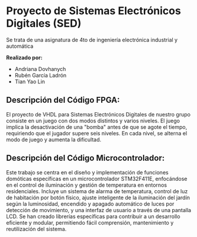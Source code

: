 # Proyecto de Sistemas Electrónicos Digitales (SED)
Se trata de una asignatura de 4to de ingeniería electrónica industrial y automática 

**Realizado por:**
- Andriana Dovhanych
- Rubén García Ladrón
- Tian Yao Lin

## Descripción del Código FPGA:

El proyecto de VHDL para Sistemas Electrónicos Digitales de nuestro grupo consiste en un juego con dos modos distintos y varios niveles. El juego implica la desactivación de una "bomba" antes de que se agote el tiempo, requiriendo que el jugador supere seis niveles. En cada nivel, se alterna el modo de juego y aumenta la dificultad.

## Descripción del Código Microcontrolador:

Este trabajo se centra en el diseño y implementación de funciones domóticas específicas en un microcontrolador STM32F411E, enfocándose en el control de iluminación y gestión de temperatura en entornos residenciales. Incluye un sistema de alarma de temperatura, control de luz de habitación por botón físico, ajuste inteligente de la iluminación del jardín según la luminosidad, encendido y apagado automático de luces por detección de movimiento, y una interfaz de usuario a través de una pantalla LCD. Se han creado librerías específicas para contribuir a un desarrollo eficiente y modular, permitiendo fácil comprensión, mantenimiento y reutilización del sistema.




